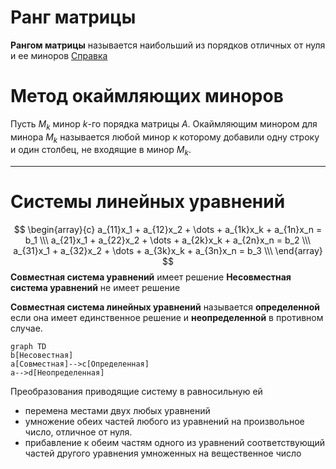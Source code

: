 # Ранг матрицы
**Рангом матрицы** называется наибольший из порядков отличных от нуля и ее миноров
[Справка](http://www.mathprofi.ru/rang_matricy.html)

# Метод окаймляющих миноров
Пусть $M_k$ минор $k$-го порядка матрицы $A$. Окаймляющим минором для минора $M_k$ называется любой минор к которому добавили одну строку и один столбец, не входящие в минор $M_k$.

--------
# Системы линейных уравнений

$$
\begin{array}{c}
a_{11}x_1 + a_{12}x_2 + \dots + a_{1k}x_k + a_{1n}x_n = b_1 \\\ 
a_{21}x_1 + a_{22}x_2 + \dots + a_{2k}x_k + a_{2n}x_n = b_2 \\\ 
a_{31}x_1 + a_{32}x_2 + \dots + a_{3k}x_k + a_{3n}x_n = b_3 \\\ 
\end{array}
$$
**Совместная система уравнений** имеет решение
**Несовместная система уравнений** не имеет решение

**Совместная система линейных уравнений** называется **определенной** если она имеет единственное решение и **неопределенной** в противном случае.

```mermaid 
graph TD
b[Несовестная]
a[Совместная]-->c[Определенная]
a-->d[Неопределенная]
```
Преобразования приводящие систему в равносильную ей
- перемена местами двух любых уравнений
- умножение обеих частей любого из уравнений на произвольное число, отличное от нуля.
- прибавление к обеим частям одного из уравнений соответствующий частей другого уравнения умноженных на вещественное число


